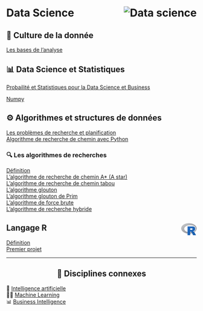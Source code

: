 # Data Science <a href="https://github.com/MiKL5/"><img src="assets/atomicDs.png" alt="Data science" align="right" height="64px"></a>
## **🧠 Culture de la donnée <!--(Data Literacy)-->**
[Les bases de l’analyse](analysisIntro)
## **📊 Data Science et Statistiques<!-- appliquées aux affaires -->**
[Probailité et Statistiques pour la Data Science et Business](productivityAndStatistics4DataScienceAndBusiness)  

[Numpy](https://github.com/MiKL5/machineLearning)
<!-- [Apprendre l’analyse et la visualistion de données avec Python]() -->
## **⚙️ Algorithmes et structures de données**
[Les problèmes de recherche et planification](algo/ResearchAndPlanningProblems)  
[Algorithme de recherche de chemin avec Python](pathfindingAlgorithmsWithPython)
### **🔍 Les algorithmes de recherches**
[Définition](algo/search)  
[L’algorithme de recherche de chemin A* (A star)](algo/a)  
[L’algorithme de recherche de chemin tabou](algo/tabou)  
[L’algorithme glouton]() <!--(algo/glouton)-->  
[L’algorithme glouton de Prim](algo/prim)  
[L’algorithme de force brute]() <!--(algo/brutForce)-->  
[L’algorithme de recherche hybride](algo/hybride)

## **Langage R** <a href="https://github.com/MiKL5/"><img src="https://github.com/MiKL5/MiKL5/raw/master/assets/r.svg.png" alt="Langage R" align="right" height="32px"></a>
[Définition](R/define)  
[Premier projet ](R/OC/firstProject)
<!-- ## **Intelligences artificielles** -->

<div align="center"><hr><h2>🔗 Disciplines connexes</h2></div>

🤖 [Intelligence artificielle](https://github.com/MiKL5/Artificial_Intelligence)  
🤖🧠<!--📚--> [Machine Learning](https://github.com/MiKL5/machineLearning)  
📊 [Business Intelligence](https://github.com/MiKL5/BI)  